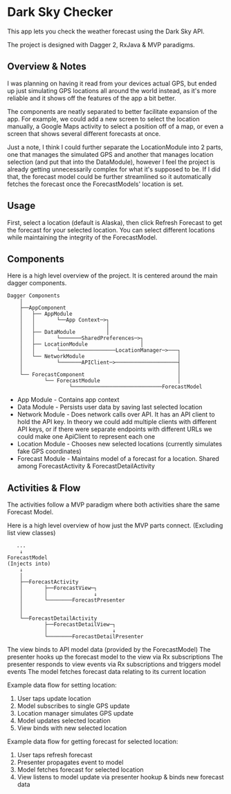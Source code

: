 # Dark Sky Checker #

This app lets you check the weather forecast using the Dark Sky API.

The project is designed with Dagger 2, RxJava & MVP paradigms. 

## Overview & Notes ##

I was planning on having it read from your devices actual GPS, but ended up just simulating GPS locations all around the world instead, as it's more reliable and it shows off the features of the app a bit better. 

The components are neatly separated to better facilitate expansion of the app. For example, we could add a new screen to select the location manually, a Google Maps activity to select a position off of a map, or even a screen that shows several different forecasts at once.

Just a note, I think I could further separate the LocationModule into 2 parts, one that manages the simulated GPS and another that manages location selection (and put that into the DataModule), however I feel the project is already getting unnecessarily complex for what it's supposed to be. If I did that, the forecast model could be further streamlined so it automatically fetches the forecast once the ForecastModels' location is set.

## Usage ##

First, select a location (default is Alaska), then click Refresh Forecast to get the forecast for your selected location. You can select different locations while maintaining the integrity of the ForecastModel.

## Components ##

Here is a high level overview of the project. It is centered around the main dagger components.

```
Dagger Components
    │
    ├──AppComponent
    │   ├── AppModule 
    │   │       └──App Context─>┐
    │   │                       │
    │   ├── DataModule          │
    │   │       └───────SharedPreferences─>┐
    │   ├── LocationModule                 │
    │   │       └──────────────────LocationManager─>───┐
    │   └── NetworkModule                              │
    │           └───────APIClient─>────────────────────┤
    │                                                  │
    └── ForecastComponent                              │
            └── ForecastModule                         │
                    └─────────────────────────────ForecastModel
```

* App Module - Contains app context
* Data Module - Persists user data by saving last selected location
* Network Module - Does network calls over API. It has an API client to hold the API key. In theory we could add multiple clients with different API keys, or if there were separate endpoints with different URLs we could make one ApiClient to represent each one
* Location Module - Chooses new selected locations (currently simulates fake GPS coordinates)
* Forecast Module - Maintains model of a forecast for a location. Shared among ForecastActivity & ForecastDetailActivity


## Activities & Flow ##

The activities follow a MVP paradigm where both activities share the same Forecast Model.

Here is a high level overview of how just the MVP parts connect. (Excluding list view classes)

```
   ...
    ↓
ForecastModel 
(Injects into)
    ↓
    │
    ├──ForecastActivity
    │       ├──ForecastView─┐
    │       │               ↓
    │       └────────ForecastPresenter
    │
    │
    └──ForecastDetailActivity
            ├──ForecastDetailView─┐
            │                     ↓
            └────────ForecastDetailPresenter
```

The view binds to API model data (provided by the ForecastModel)
The presenter hooks up the forecast model to the view via Rx subscriptions
The presenter responds to view events via Rx subscriptions and triggers model events
The model fetches forecast data relating to its current location

Example data flow for setting location:
1) User taps update location
2) Model subscribes to single GPS update
3) Location manager simulates GPS update
4) Model updates selected location
5) View binds with new selected location


Example data flow for getting forecast for selected location:
1) User taps refresh forecast
2) Presenter propagates event to model
3) Model fetches forecast for selected location
4) View listens to model update via presenter hookup & binds new forecast data


